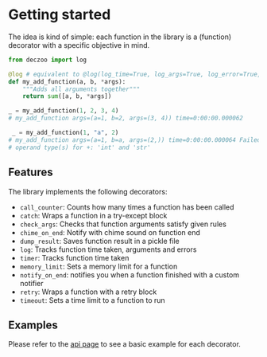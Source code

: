 
# Getting started

The idea is kind of simple: each function in the library is a (function) decorator with a specific objective in mind.

```python title="Example: log decorator"
from deczoo import log

@log # equivalent to @log(log_time=True, log_args=True, log_error=True, logging_fn=print)
def my_add_function(a, b, *args):
    """Adds all arguments together"""
    return sum([a, b, *args])

_ = my_add_function(1, 2, 3, 4)
# my_add_function args=(a=1, b=2, args=(3, 4)) time=0:00:00.000062

 _ = my_add_function(1, "a", 2)
# my_add_function args=(a=1, b=a, args=(2,)) time=0:00:00.000064 Failed with error: unsupported
# operand type(s) for +: 'int' and 'str'
```

## Features

The library implements the following decorators:

- `call_counter`: Counts how many times a function has been called
- `catch`: Wraps a function in a try-except block
- `check_args`: Checks that function arguments satisfy given rules
- `chime_on_end`: Notify with chime sound on function end
- `dump_result`: Saves function result in a pickle file
- `log`: Tracks function time taken, arguments and errors
- `timer`: Tracks function time taken
- `memory_limit`: Sets a memory limit for a function
- `notify_on_end`: notifies you when a function finished with a custom notifier
- `retry`: Wraps a function with a retry block
- `timeout`: Sets a time limit to a function to run

## Examples

Please refer to the [api page](https://fbruzzesi.github.io/deczoo/api/decorators/) to see a basic example for each decorator.
